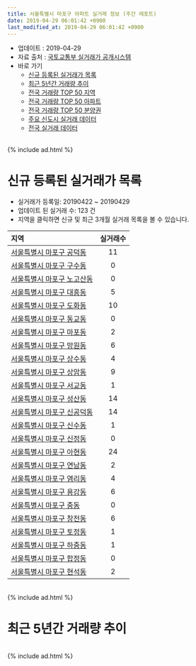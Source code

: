 ```yaml
---
title: 서울특별시 마포구 아파트 실거래 정보 (주간 레포트)
date: 2019-04-29 06:01:42 +0900
last_modified_at: 2019-04-29 06:01:42 +0900
---
```


* 업데이트 : 2019-04-29
* 자료 출처 : [국토교통부 실거래가 공개시스템](http://rt.molit.go.kr)
* 바로 가기
    * [신규 등록된 실거래가 목록](#신규-등록된-실거래가-목록)
    * [최근 5년간 거래량 추이](#최근-5년간-거래량-추이)
    * [전국 거래량 TOP 50 지역](https://inasie.github.io/apt-trade-info/최근-3개월-전국에서-가장-거래가-많이-발생한-지역)
    * [전국 거래량 TOP 50 아파트](https://inasie.github.io/apt-trade-info/최근-3개월-전국에서-가장-거래가-많이-발생한-아파트)
    * [전국 거래량 TOP 50 분양권](https://inasie.github.io/apt-trade-info/최근-3개월-전국에서-가장-거래가-많이-발생한-분양권)
    * [주요 신도시 실거래 데이터](https://inasie.github.io/apt-trade-info/주요-신도시)
    * [전국 실거래 데이터](https://inasie.github.io/apt-trade-info/전국)

<br>
{% include ad.html %}
<br>

# 신규 등록된 실거래가 목록
* 실거래가 등록일: 20190422 ~ 20190429
* 업데이트 된 실거래 수: 123 건
* 지역을 클릭하면 신규 및 최근 3개월 실거래 목록을 볼 수 있습니다.


|지역|실거래수|
|:---|:---:|
|[서울특별시 마포구 공덕동](https://inasie.github.io/apt-trade-info/서울특별시-마포구-공덕동)|11|
|[서울특별시 마포구 구수동](https://inasie.github.io/apt-trade-info/서울특별시-마포구-구수동)|0|
|[서울특별시 마포구 노고산동](https://inasie.github.io/apt-trade-info/서울특별시-마포구-노고산동)|0|
|[서울특별시 마포구 대흥동](https://inasie.github.io/apt-trade-info/서울특별시-마포구-대흥동)|5|
|[서울특별시 마포구 도화동](https://inasie.github.io/apt-trade-info/서울특별시-마포구-도화동)|10|
|[서울특별시 마포구 동교동](https://inasie.github.io/apt-trade-info/서울특별시-마포구-동교동)|0|
|[서울특별시 마포구 마포동](https://inasie.github.io/apt-trade-info/서울특별시-마포구-마포동)|2|
|[서울특별시 마포구 망원동](https://inasie.github.io/apt-trade-info/서울특별시-마포구-망원동)|6|
|[서울특별시 마포구 상수동](https://inasie.github.io/apt-trade-info/서울특별시-마포구-상수동)|4|
|[서울특별시 마포구 상암동](https://inasie.github.io/apt-trade-info/서울특별시-마포구-상암동)|9|
|[서울특별시 마포구 서교동](https://inasie.github.io/apt-trade-info/서울특별시-마포구-서교동)|1|
|[서울특별시 마포구 성산동](https://inasie.github.io/apt-trade-info/서울특별시-마포구-성산동)|14|
|[서울특별시 마포구 신공덕동](https://inasie.github.io/apt-trade-info/서울특별시-마포구-신공덕동)|14|
|[서울특별시 마포구 신수동](https://inasie.github.io/apt-trade-info/서울특별시-마포구-신수동)|1|
|[서울특별시 마포구 신정동](https://inasie.github.io/apt-trade-info/서울특별시-마포구-신정동)|0|
|[서울특별시 마포구 아현동](https://inasie.github.io/apt-trade-info/서울특별시-마포구-아현동)|24|
|[서울특별시 마포구 연남동](https://inasie.github.io/apt-trade-info/서울특별시-마포구-연남동)|2|
|[서울특별시 마포구 염리동](https://inasie.github.io/apt-trade-info/서울특별시-마포구-염리동)|4|
|[서울특별시 마포구 용강동](https://inasie.github.io/apt-trade-info/서울특별시-마포구-용강동)|6|
|[서울특별시 마포구 중동](https://inasie.github.io/apt-trade-info/서울특별시-마포구-중동)|0|
|[서울특별시 마포구 창전동](https://inasie.github.io/apt-trade-info/서울특별시-마포구-창전동)|6|
|[서울특별시 마포구 토정동](https://inasie.github.io/apt-trade-info/서울특별시-마포구-토정동)|1|
|[서울특별시 마포구 하중동](https://inasie.github.io/apt-trade-info/서울특별시-마포구-하중동)|1|
|[서울특별시 마포구 합정동](https://inasie.github.io/apt-trade-info/서울특별시-마포구-합정동)|0|
|[서울특별시 마포구 현석동](https://inasie.github.io/apt-trade-info/서울특별시-마포구-현석동)|2|


<br>
{% include ad.html %}
<br>

# 최근 5년간 거래량 추이


<div style="width:100%;">
    <canvas id="deal_progress" height="200"></canvas>
</div>

<script>
new Chart(document.getElementById("deal_progress"), {
    type: 'line',
    data: {
        labels: ['201404','201405','201406','201407','201408','201409','201410','201411','201412','201501','201502','201503','201504','201505','201506','201507','201508','201509','201510','201511','201512','201601','201602','201603','201604','201605','201606','201607','201608','201609','201610','201611','201612','201701','201702','201703','201704','201705','201706','201707','201708','201709','201710','201711','201712','201801','201802','201803','201804','201805','201806','201807','201808','201809','201810','201811','201812','201901','201902','201903','201904'],
        datasets: [{
            label: '매매',
            pointRadius: 1,
            data: [176, 153, 181, 180, 312, 307, 273, 187, 232, 342, 347, 575, 475, 402, 431, 367, 322, 332, 441, 279, 165, 203, 190, 308, 417, 399, 464, 456, 425, 463, 472, 240, 171, 146, 238, 389, 392, 549, 456, 467, 187, 273, 233, 335, 364, 617, 379, 290, 140, 157, 177, 368, 565, 233, 115, 51, 47, 56, 56, 57, 20],
            borderColor: "rgba(255, 201, 14, 1)",
            backgroundColor: "rgba(255, 201, 14, 0.5)",
            fill: false,
            lineTension: 0
        },{
            label: '전월세',
            pointRadius: 1,
            data: [435, 443, 442, 486, 616, 644, 692, 689, 796, 826, 612, 733, 606, 486, 422, 455, 431, 386, 442, 422, 446, 500, 461, 593, 435, 422, 399, 410, 511, 555, 575, 570, 648, 570, 713, 653, 497, 522, 535, 516, 491, 547, 447, 474, 577, 655, 608, 738, 493, 461, 447, 463, 569, 602, 570, 561, 667, 619, 553, 410, 162],
            borderColor: "rgba(0, 141, 185, 1)",
            backgroundColor: "rgba(0, 141, 185, 0.5)",
            fill: false,
            lineTension: 0
        }
        ]
    },
    options: {
        responsive: true,
        title: {
            display: false
        },
        tooltips: {
            mode: 'index',
            intersect: false
        },
        hover: {
            mode: 'nearest',
            intersect: true
        },
        scales: {
            xAxes: [{
                display: true,
                scaleLabel: {
                    display: true,
                    labelString: '년/월'
                }
            }],
            yAxes: [{
                display: true,
                ticks: {
                    suggestedMin: 0,
                },
                scaleLabel: {
                    display: true,
                    labelString: '실거래 수'
                }
            }]
        }
    }
});

</script>


<br>
{% include ad.html %}
<br>

